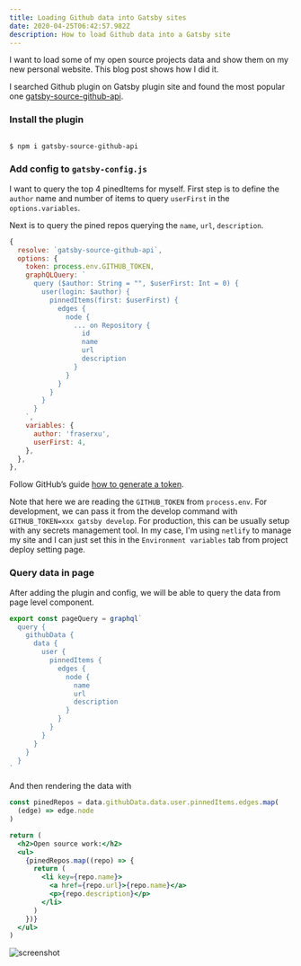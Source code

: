 ```yaml
---
title: Loading Github data into Gatsby sites
date: 2020-04-25T06:42:57.982Z
description: How to load Github data into a Gatsby site
---
```

I want to load some of my open source projects data and show them on my new personal website. This blog post shows how I did it. 

I searched Github plugin on Gatsby plugin site and found the most popular one [gatsby-source-github-api](https://www.gatsbyjs.org/packages/gatsby-source-github-api/).

### Install the plugin 

```sh

$ npm i gatsby-source-github-api

```

### Add config to `gatsby-config.js`

I want to query the top 4 pinedItems for myself. First step is to define the `author` name and number of items to query `userFirst` in the `options.variables`.

Next is to query the pined repos querying the `name`, `url`, `description`.

```js
{
  resolve: `gatsby-source-github-api`,
  options: {
    token: process.env.GITHUB_TOKEN,
    graphQLQuery: `
      query ($author: String = "", $userFirst: Int = 0) {
        user(login: $author) {
          pinnedItems(first: $userFirst) {
            edges {
              node {
                ... on Repository {
                  id
                  name
                  url
                  description
                }
              }
            }
          }
        }
      }
    `,
    variables: {
      author: 'fraserxu',
      userFirst: 4,
    },
  },
},
```

Follow GitHub’s guide [how to generate a token](https://help.github.com/articles/creating-a-personal-access-token-for-the-command-line/).

Note that here we are reading the `GITHUB_TOKEN` from `process.env`. For development, we can pass it from the develop command with `GITHUB_TOKEN=xxx gatsby develop`. For production, this can be usually setup with any secrets management tool. In my case, I'm using `netlify` to manage my site and I can just set this in the `Environment variables` tab from project deploy setting page.

### Query data in page

After adding the plugin and config, we will be able to query the data from page level component.

```js
export const pageQuery = graphql`
  query {
    githubData {
      data {
        user {
          pinnedItems {
            edges {
              node {
                name
                url
                description
              }
            }
          }
        }
      }
    }
  }
`
```

And then rendering the data with 

```jsx
const pinedRepos = data.githubData.data.user.pinnedItems.edges.map(
  (edge) => edge.node
)

return (
  <h2>Open source work:</h2>
  <ul>
    {pinedRepos.map((repo) => {
      return (
        <li key={repo.name}>
          <a href={repo.url}>{repo.name}</a>
          <p>{repo.description}</p>
        </li>
      )
    })}
  </ul>
)
```

![screenshot]()

